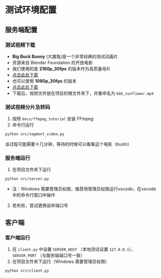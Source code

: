 # 测试环境配置

## 服务端配置

### 测试视频下载

- **Big Buck Bunny** (大雄兔)是一个非常经典的测试动画片
- 资源来自 Blender Foundation 的开放电影
- 我们使用的是 **2160p_30fps** 的版本作为高质量母片
- [点击此处下载](https://download.blender.org/demo/movies/BBB/bbb_sunflower_2160p_30fps_normal.mp4.zip)
- 也可以使用 **1080p_30fps** 的版本
- [点击此处下载](https://download.blender.org/demo/movies/BBB/bbb_sunflower_1080p_30fps_normal.mp4.zip)
- 下载后，视频文件放在项目的根文件夹下，并重命名为 `bbb_sunflower.mp4`

### 测试视频分片及转码

1. 按照 `docs/ffmpeg_tutorial` 安装 FFmpeg
2. 命令行运行
```bash
python src/segment_video.py
```
该过程可能需要十几分钟，等待的时候可以看看这个电影（bushi）

### 服务端运行

1. 在项目文件夹下运行
```bash
python src/server.py
```
- 注：Windows 需要管理员权限，推荐用管理员权限运行vscode，在vscode中的命令行窗口中操作
2. 若失败，尝试更换监听端口号

## 客户端

### 客户端运行

1. 在 `client.py` 中设置 `SERVER_HOST` （本地测试设置 `127.0.0.1`），`SERVER_PORT` （与服务端端口号一致）
2. 在项目文件夹下运行（Windows 需要管理员权限）
```bash
python src/client.py
```